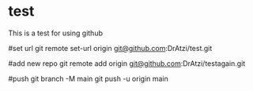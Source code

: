 # test
This is a test for using github

#set url
git remote set-url origin git@github.com:DrAtzi/test.git

#add new repo
git remote add origin git@github.com:DrAtzi/testagain.git

#push
git branch -M main
git push -u origin main